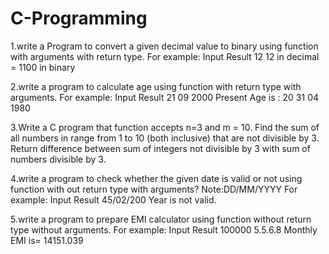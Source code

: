 # C-Programming

1.write a Program to convert a given decimal value to binary using function with arguments with return type.
For example:
Input	Result
12      12 in decimal = 1100 in binary

2.write a program to calculate age using function with return type with arguments.
For example:
Input	       Result
21 09 2000     Present Age is : 20
31 04 1980

3.Write a C program that function accepts n=3 and m = 10. Find the sum of all numbers in range from 1 to 10 (both inclusive) that are not divisible by 3. Return difference between sum of integers not divisible by 3 with sum of numbers divisible by 3.

4.write a program to check whether the given date is valid or not using function with out return type with arguments? Note:DD/MM/YYYY
For example:
Input	     Result
45/02/200    Year is not valid.

5.write a program to prepare EMI calculator using function without return type without arguments.
For example:
Input	           Result
100000 5.5.6.8     Monthly EMI is= 14151.039
